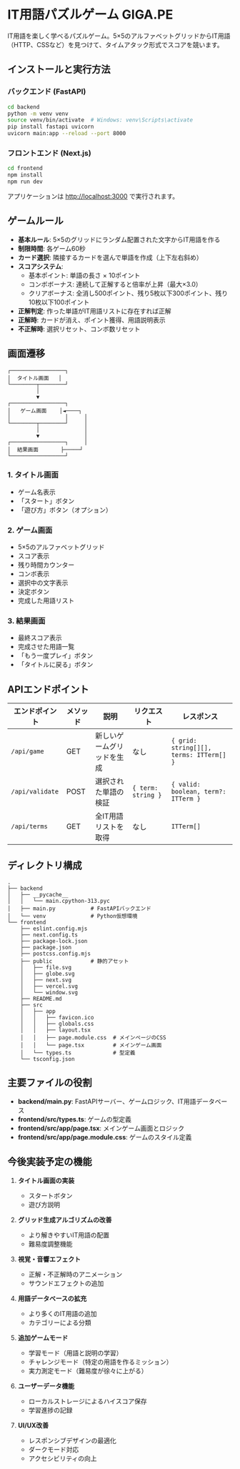 # IT用語パズルゲーム GIGA.PE

IT用語を楽しく学べるパズルゲーム。5×5のアルファベットグリッドからIT用語（HTTP、CSSなど）を見つけて、タイムアタック形式でスコアを競います。

## インストールと実行方法

### バックエンド (FastAPI)

```bash
cd backend
python -m venv venv
source venv/bin/activate  # Windows: venv\Scripts\activate
pip install fastapi uvicorn
uvicorn main:app --reload --port 8000
```

### フロントエンド (Next.js)

```bash
cd frontend
npm install
npm run dev
```

アプリケーションは <http://localhost:3000> で実行されます。

## ゲームルール

- **基本ルール**: 5×5のグリッドにランダム配置された文字からIT用語を作る
- **制限時間**: 各ゲーム60秒
- **カード選択**: 隣接するカードを選んで単語を作成（上下左右斜め）
- **スコアシステム**:
  - 基本ポイント: 単語の長さ × 10ポイント
  - コンボボーナス: 連続して正解すると倍率が上昇（最大×3.0）
  - クリアボーナス: 全消し500ポイント、残り5枚以下300ポイント、残り10枚以下100ポイント
- **正解判定**: 作った単語がIT用語リストに存在すれば正解
- **正解時**: カードが消え、ポイント獲得、用語説明表示
- **不正解時**: 選択リセット、コンボ数リセット

## 画面遷移

```
┌─────────────────┐
│  タイトル画面   │
└────────┬────────┘
         │
         ▼
┌─────────────────┐
│   ゲーム画面    │◄────┐
│                 │     │
└────────┬────────┘     │
         │              │
         ▼              │
┌─────────────────┐     │
│  結果画面       ├─────┘
└─────────────────┘
```

### 1. タイトル画面

- ゲーム名表示
- 「スタート」ボタン
- 「遊び方」ボタン（オプション）

### 2. ゲーム画面

- 5×5のアルファベットグリッド
- スコア表示
- 残り時間カウンター
- コンボ表示
- 選択中の文字表示
- 決定ボタン
- 完成した用語リスト

### 3. 結果画面

- 最終スコア表示
- 完成させた用語一覧
- 「もう一度プレイ」ボタン
- 「タイトルに戻る」ボタン

## APIエンドポイント

| エンドポイント | メソッド | 説明 | リクエスト | レスポンス |
|-------------|---------|------|----------|-----------|
| `/api/game` | GET | 新しいゲームグリッドを生成 | なし | `{ grid: string[][], terms: ITTerm[] }` |
| `/api/validate` | POST | 選択された単語の検証 | `{ term: string }` | `{ valid: boolean, term?: ITTerm }` |
| `/api/terms` | GET | 全IT用語リストを取得 | なし | `ITTerm[]` |

## ディレクトリ構成

```
.
├── backend
│   ├── __pycache__
│   │   └── main.cpython-313.pyc
│   ├── main.py           # FastAPIバックエンド
│   └── venv              # Python仮想環境
└── frontend
    ├── eslint.config.mjs
    ├── next.config.ts
    ├── package-lock.json
    ├── package.json
    ├── postcss.config.mjs
    ├── public            # 静的アセット
    │   ├── file.svg
    │   ├── globe.svg
    │   ├── next.svg
    │   ├── vercel.svg
    │   └── window.svg
    ├── README.md
    ├── src
    │   ├── app
    │   │   ├── favicon.ico
    │   │   ├── globals.css
    │   │   ├── layout.tsx
    │   │   ├── page.module.css  # メインページのCSS
    │   │   └── page.tsx         # メインゲーム画面
    │   └── types.ts             # 型定義
    └── tsconfig.json
```

## 主要ファイルの役割

- **backend/main.py**: FastAPIサーバー、ゲームロジック、IT用語データベース
- **frontend/src/types.ts**: ゲームの型定義
- **frontend/src/app/page.tsx**: メインゲーム画面とロジック
- **frontend/src/app/page.module.css**: ゲームのスタイル定義

## 今後実装予定の機能

1. **タイトル画面の実装**
   - スタートボタン
   - 遊び方説明

2. **グリッド生成アルゴリズムの改善**
   - より解きやすいIT用語の配置
   - 難易度調整機能

3. **視覚・音響エフェクト**
   - 正解・不正解時のアニメーション
   - サウンドエフェクトの追加

4. **用語データベースの拡充**
   - より多くのIT用語の追加
   - カテゴリーによる分類

5. **追加ゲームモード**
   - 学習モード（用語と説明の学習）
   - チャレンジモード（特定の用語を作るミッション）
   - 実力測定モード（難易度が徐々に上がる）

6. **ユーザーデータ機能**
   - ローカルストレージによるハイスコア保存
   - 学習進捗の記録

7. **UI/UX改善**
   - レスポンシブデザインの最適化
   - ダークモード対応
   - アクセシビリティの向上
